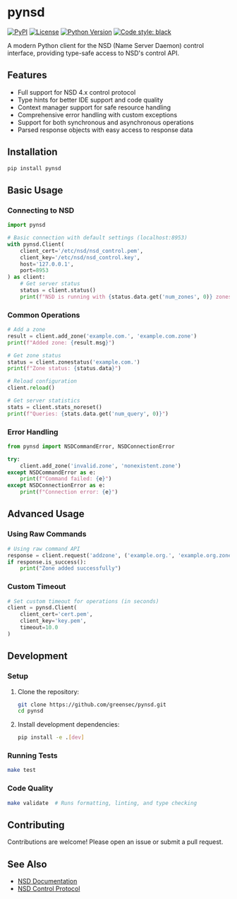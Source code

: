 # pynsd

[![PyPI](https://img.shields.io/pypi/v/pynsd)](https://pypi.org/project/pynsd/)
[![License](https://img.shields.io/badge/license-Apache%202.0-blue.svg)](https://opensource.org/licenses/Apache-2.0)
[![Python Version](https://img.shields.io/pypi/pyversions/pynsd)](https://pypi.org/project/pynsd/)
[![Code style: black](https://img.shields.io/badge/code%20style-black-000000.svg)](https://github.com/psf/black)

A modern Python client for the NSD (Name Server Daemon) control interface, providing type-safe access to NSD's control API.

## Features

- Full support for NSD 4.x control protocol
- Type hints for better IDE support and code quality
- Context manager support for safe resource handling
- Comprehensive error handling with custom exceptions
- Support for both synchronous and asynchronous operations
- Parsed response objects with easy access to response data

## Installation

```bash
pip install pynsd
```

## Basic Usage

### Connecting to NSD

```python
import pynsd

# Basic connection with default settings (localhost:8953)
with pynsd.Client(
    client_cert='/etc/nsd/nsd_control.pem',
    client_key='/etc/nsd/nsd_control.key',
    host='127.0.0.1',
    port=8953
) as client:
    # Get server status
    status = client.status()
    print(f"NSD is running with {status.data.get('num_zones', 0)} zones")
```

### Common Operations

```python
# Add a zone
result = client.add_zone('example.com.', 'example.com.zone')
print(f"Added zone: {result.msg}")

# Get zone status
status = client.zonestatus('example.com.')
print(f"Zone status: {status.data}")

# Reload configuration
client.reload()

# Get server statistics
stats = client.stats_noreset()
print(f"Queries: {stats.data.get('num_query', 0)}")
```

### Error Handling

```python
from pynsd import NSDCommandError, NSDConnectionError

try:
    client.add_zone('invalid.zone', 'nonexistent.zone')
except NSDCommandError as e:
    print(f"Command failed: {e}")
except NSDConnectionError as e:
    print(f"Connection error: {e}")
```

## Advanced Usage

### Using Raw Commands

```python
# Using raw command API
response = client.request('addzone', ('example.org.', 'example.org.zone'))
if response.is_success():
    print("Zone added successfully")
```

### Custom Timeout

```python
# Set custom timeout for operations (in seconds)
client = pynsd.Client(
    client_cert='cert.pem',
    client_key='key.pem',
    timeout=10.0
)
```

## Development

### Setup

1. Clone the repository:
   ```bash
   git clone https://github.com/greensec/pynsd.git
   cd pynsd
   ```

2. Install development dependencies:
   ```bash
   pip install -e .[dev]
   ```

### Running Tests

```bash
make test
```

### Code Quality

```bash
make validate  # Runs formatting, linting, and type checking
```

## Contributing

Contributions are welcome! Please open an issue or submit a pull request.

## See Also

- [NSD Documentation](https://www.nlnetlabs.nl/documentation/nsd/)
- [NSD Control Protocol](https://www.nlnetlabs.nl/documentation/nsd/nsd-control/)
